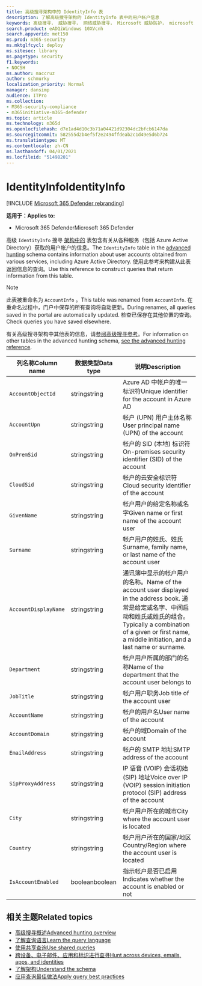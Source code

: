 ```yaml
---
title: 高级搜寻架构中的 IdentityInfo 表
description: 了解高级搜寻架构的 IdentityInfo 表中的用户帐户信息
keywords: 高级搜寻， 威胁搜寻， 网络威胁搜寻， Microsoft 威胁防护， microsoft 365， mtp， m365， 搜索， 查询， 遥测， 架构参考， kusto， 表格， 列， 数据类型， 说明， AccountInfo， IdentityInfo， 帐户
search.product: eADQiWindows 10XVcnh
search.appverid: met150
ms.prod: m365-security
ms.mktglfcycl: deploy
ms.sitesec: library
ms.pagetype: security
f1.keywords:
- NOCSH
ms.author: maccruz
author: schmurky
localization_priority: Normal
manager: dansimp
audience: ITPro
ms.collection:
- M365-security-compliance
- m365initiative-m365-defender
ms.topic: article
ms.technology: m365d
ms.openlocfilehash: d7e1ad4d10c3b71a04421d92304dc2bfcb6147da
ms.sourcegitcommit: 582555d2b4ef5f2e2494ffdeab2c1d49e5d6b724
ms.translationtype: MT
ms.contentlocale: zh-CN
ms.lasthandoff: 04/01/2021
ms.locfileid: "51498201"
---
```

# <a name="identityinfo"></a><span data-ttu-id="ec54a-104">IdentityInfo</span><span class="sxs-lookup"><span data-stu-id="ec54a-104">IdentityInfo</span></span>

[!INCLUDE [Microsoft 365 Defender rebranding](../includes/microsoft-defender.md)]


<span data-ttu-id="ec54a-105">**适用于：**</span><span class="sxs-lookup"><span data-stu-id="ec54a-105">**Applies to:**</span></span>
- <span data-ttu-id="ec54a-106">Microsoft 365 Defender</span><span class="sxs-lookup"><span data-stu-id="ec54a-106">Microsoft 365 Defender</span></span>

<span data-ttu-id="ec54a-107">高级 `IdentityInfo` 搜寻 [架构中的](advanced-hunting-overview.md) 表包含有关从各种服务（包括 Azure Active Directory）获取的用户帐户的信息。</span><span class="sxs-lookup"><span data-stu-id="ec54a-107">The `IdentityInfo` table in the [advanced hunting](advanced-hunting-overview.md) schema contains information about user accounts obtained from various services, including Azure Active Directory.</span></span> <span data-ttu-id="ec54a-108">使用此参考来构建从此表返回信息的查询。</span><span class="sxs-lookup"><span data-stu-id="ec54a-108">Use this reference to construct queries that return information from this table.</span></span>

>[!NOTE]
><span data-ttu-id="ec54a-109">此表被重命名为 `AccountInfo` 。</span><span class="sxs-lookup"><span data-stu-id="ec54a-109">This table was renamed from `AccountInfo`.</span></span> <span data-ttu-id="ec54a-110">在重命名过程中，门户中保存的所有查询将自动更新。</span><span class="sxs-lookup"><span data-stu-id="ec54a-110">During renames, all queries saved in the portal are automatically updated.</span></span> <span data-ttu-id="ec54a-111">检查已保存在其他位置的查询。</span><span class="sxs-lookup"><span data-stu-id="ec54a-111">Check queries you have saved elsewhere.</span></span>

<span data-ttu-id="ec54a-112">有关高级搜寻架构中其他表的信息，请[参阅高级搜寻参考](advanced-hunting-schema-tables.md)。</span><span class="sxs-lookup"><span data-stu-id="ec54a-112">For information on other tables in the advanced hunting schema, [see the advanced hunting reference](advanced-hunting-schema-tables.md).</span></span>

| <span data-ttu-id="ec54a-113">列名称</span><span class="sxs-lookup"><span data-stu-id="ec54a-113">Column name</span></span> | <span data-ttu-id="ec54a-114">数据类型</span><span class="sxs-lookup"><span data-stu-id="ec54a-114">Data type</span></span> | <span data-ttu-id="ec54a-115">说明</span><span class="sxs-lookup"><span data-stu-id="ec54a-115">Description</span></span> |
|-------------|-----------|-------------|
| `AccountObjectId` | <span data-ttu-id="ec54a-116">string</span><span class="sxs-lookup"><span data-stu-id="ec54a-116">string</span></span> | <span data-ttu-id="ec54a-117">Azure AD 中帐户的唯一标识符</span><span class="sxs-lookup"><span data-stu-id="ec54a-117">Unique identifier for the account in Azure AD</span></span> |
| `AccountUpn` | <span data-ttu-id="ec54a-118">string</span><span class="sxs-lookup"><span data-stu-id="ec54a-118">string</span></span> | <span data-ttu-id="ec54a-119">帐户 (UPN) 用户主体名称</span><span class="sxs-lookup"><span data-stu-id="ec54a-119">User principal name (UPN) of the account</span></span> |
| `OnPremSid` | <span data-ttu-id="ec54a-120">string</span><span class="sxs-lookup"><span data-stu-id="ec54a-120">string</span></span> | <span data-ttu-id="ec54a-121">帐户的 SID (本地) 标识符</span><span class="sxs-lookup"><span data-stu-id="ec54a-121">On-premises security identifier (SID) of the account</span></span> |
| `CloudSid` | <span data-ttu-id="ec54a-122">string</span><span class="sxs-lookup"><span data-stu-id="ec54a-122">string</span></span> | <span data-ttu-id="ec54a-123">帐户的云安全标识符</span><span class="sxs-lookup"><span data-stu-id="ec54a-123">Cloud security identifier of the account</span></span> |
| `GivenName` | <span data-ttu-id="ec54a-124">string</span><span class="sxs-lookup"><span data-stu-id="ec54a-124">string</span></span> | <span data-ttu-id="ec54a-125">帐户用户的给定名称或名字</span><span class="sxs-lookup"><span data-stu-id="ec54a-125">Given name or first name of the account user</span></span> |
| `Surname` | <span data-ttu-id="ec54a-126">string</span><span class="sxs-lookup"><span data-stu-id="ec54a-126">string</span></span> | <span data-ttu-id="ec54a-127">帐户用户的姓氏、姓氏</span><span class="sxs-lookup"><span data-stu-id="ec54a-127">Surname, family name, or last name of the account user</span></span> |
| `AccountDisplayName` | <span data-ttu-id="ec54a-128">string</span><span class="sxs-lookup"><span data-stu-id="ec54a-128">string</span></span> | <span data-ttu-id="ec54a-129">通讯簿中显示的帐户用户的名称。</span><span class="sxs-lookup"><span data-stu-id="ec54a-129">Name of the account user displayed in the address book.</span></span> <span data-ttu-id="ec54a-130">通常是给定或名字、中间启动和姓氏或姓氏的组合。</span><span class="sxs-lookup"><span data-stu-id="ec54a-130">Typically a combination of a given or first name, a middle initiation, and a last name or surname.</span></span> |
| `Department` | <span data-ttu-id="ec54a-131">string</span><span class="sxs-lookup"><span data-stu-id="ec54a-131">string</span></span> | <span data-ttu-id="ec54a-132">帐户用户所属的部门的名称</span><span class="sxs-lookup"><span data-stu-id="ec54a-132">Name of the department that the account user belongs to</span></span> |
| `JobTitle` | <span data-ttu-id="ec54a-133">string</span><span class="sxs-lookup"><span data-stu-id="ec54a-133">string</span></span> | <span data-ttu-id="ec54a-134">帐户用户职务</span><span class="sxs-lookup"><span data-stu-id="ec54a-134">Job title of the account user</span></span> |
| `AccountName` | <span data-ttu-id="ec54a-135">string</span><span class="sxs-lookup"><span data-stu-id="ec54a-135">string</span></span> | <span data-ttu-id="ec54a-136">帐户的用户名</span><span class="sxs-lookup"><span data-stu-id="ec54a-136">User name of the account</span></span> |
| `AccountDomain` | <span data-ttu-id="ec54a-137">string</span><span class="sxs-lookup"><span data-stu-id="ec54a-137">string</span></span> | <span data-ttu-id="ec54a-138">帐户的域</span><span class="sxs-lookup"><span data-stu-id="ec54a-138">Domain of the account</span></span> |
| `EmailAddress` | <span data-ttu-id="ec54a-139">string</span><span class="sxs-lookup"><span data-stu-id="ec54a-139">string</span></span> | <span data-ttu-id="ec54a-140">帐户的 SMTP 地址</span><span class="sxs-lookup"><span data-stu-id="ec54a-140">SMTP address of the account</span></span> |
| `SipProxyAddress` | <span data-ttu-id="ec54a-141">string</span><span class="sxs-lookup"><span data-stu-id="ec54a-141">string</span></span> | <span data-ttu-id="ec54a-142">IP 语音 (VOIP) 会话初始 (SIP) 地址</span><span class="sxs-lookup"><span data-stu-id="ec54a-142">Voice over IP (VOIP) session initiation protocol (SIP) address of the account</span></span> |
| `City` | <span data-ttu-id="ec54a-143">string</span><span class="sxs-lookup"><span data-stu-id="ec54a-143">string</span></span> | <span data-ttu-id="ec54a-144">帐户用户所在的城市</span><span class="sxs-lookup"><span data-stu-id="ec54a-144">City where the account user is located</span></span> |
| `Country` | <span data-ttu-id="ec54a-145">string</span><span class="sxs-lookup"><span data-stu-id="ec54a-145">string</span></span> | <span data-ttu-id="ec54a-146">帐户用户所在的国家/地区</span><span class="sxs-lookup"><span data-stu-id="ec54a-146">Country/Region where the account user is located</span></span> |
| `IsAccountEnabled` | <span data-ttu-id="ec54a-147">boolean</span><span class="sxs-lookup"><span data-stu-id="ec54a-147">boolean</span></span> | <span data-ttu-id="ec54a-148">指示帐户是否已启用</span><span class="sxs-lookup"><span data-stu-id="ec54a-148">Indicates whether the account is enabled or not</span></span> |

## <a name="related-topics"></a><span data-ttu-id="ec54a-149">相关主题</span><span class="sxs-lookup"><span data-stu-id="ec54a-149">Related topics</span></span>
- [<span data-ttu-id="ec54a-150">高级搜寻概述</span><span class="sxs-lookup"><span data-stu-id="ec54a-150">Advanced hunting overview</span></span>](advanced-hunting-overview.md)
- [<span data-ttu-id="ec54a-151">了解查询语言</span><span class="sxs-lookup"><span data-stu-id="ec54a-151">Learn the query language</span></span>](advanced-hunting-query-language.md)
- [<span data-ttu-id="ec54a-152">使用共享查询</span><span class="sxs-lookup"><span data-stu-id="ec54a-152">Use shared queries</span></span>](advanced-hunting-shared-queries.md)
- [<span data-ttu-id="ec54a-153">跨设备、电子邮件、应用和标识进行查寻</span><span class="sxs-lookup"><span data-stu-id="ec54a-153">Hunt across devices, emails, apps, and identities</span></span>](advanced-hunting-query-emails-devices.md)
- [<span data-ttu-id="ec54a-154">了解架构</span><span class="sxs-lookup"><span data-stu-id="ec54a-154">Understand the schema</span></span>](advanced-hunting-schema-tables.md)
- [<span data-ttu-id="ec54a-155">应用查询最佳做法</span><span class="sxs-lookup"><span data-stu-id="ec54a-155">Apply query best practices</span></span>](advanced-hunting-best-practices.md)
